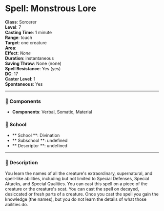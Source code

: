 
# Spell: Monstrous Lore
**Class**: Sorcerer  
**Level**: 7  
**Casting Time**: 1 minute  
**Range**: touch  
**Target**: one creature  
**Area**:   
**Effect**: _None_  
**Duration**: instantaneous  
**Saving Throw**: None (none)  
**Spell Resistance**: Yes (yes)  
**DC**: 17  
**Caster Level**: 1  
**Spontaneous**: Yes

---

### 🔮 Components
- **Components**: Verbal, Somatic, Material

### 🏫 School
- ** School **: Divination
- ** Subschool **: undefined
- ** Descriptor **: undefined
---

### 📜 Description
You learn the names of all the creature's extraordinary, supernatural, and spell-like abilities, including but not limited to Special Defenses, Special Attacks, and Special Qualities. You can cast this spell on a piece of the creature or the creature's scat. You can cast the spell on decayed, desiccated or fresh parts of a creature. Once you cast the spell you gain the knowledge (the names), but you do not learn the details of what those abilities do.
